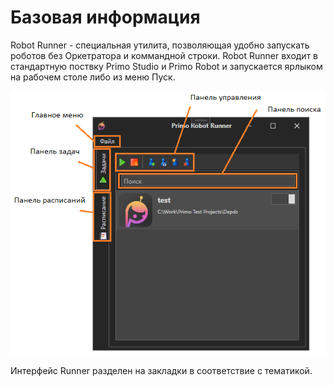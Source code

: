 # Базовая информация

Robot Runner - специальная утилита, позволяющая удобно запускать роботов без Оркетратора и коммандной строки. Robot Runner входит в стандартную поствку Primo Studio и Primo Robot и запускается ярлыком на рабочем столе либо из меню Пуск.

![](<../.gitbook/assets/image (491).png>)

Интерфейс Runner разделен на закладки в соответствие с тематикой.
